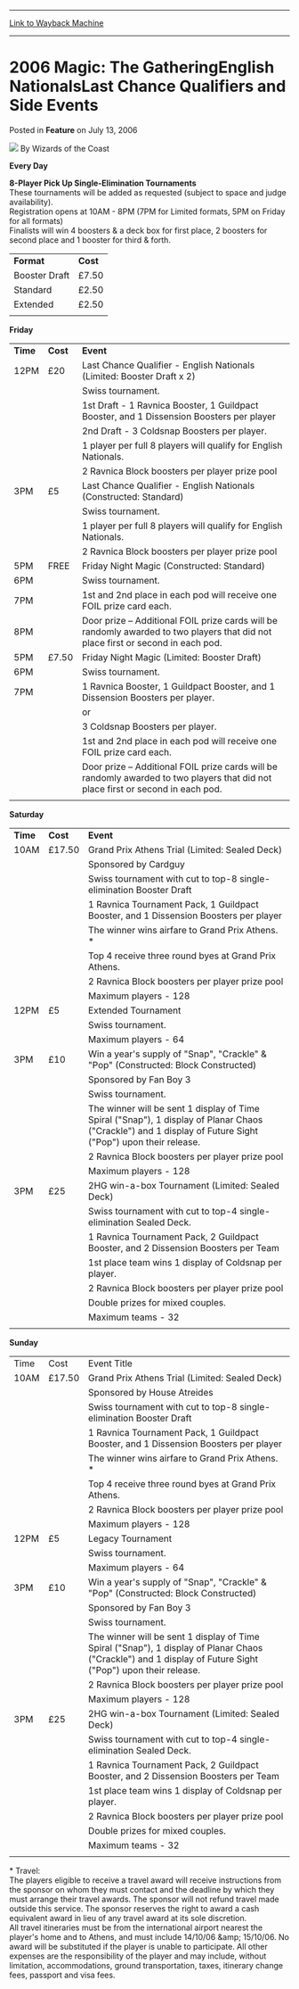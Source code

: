 
---
[Link to Wayback Machine](https://web.archive.org/web/20211026132043/https://magic.wizards.com/en/articles/archive/feature/2006-magic-gatheringenglish-nationalslast-chance-qualifiers-and-side-events)

[_metadata_:author]:- "Wizards of the Coast"
[_metadata_:description]:- "Every Day8-Player Pick Up Single-Elimination TournamentsThese tournaments will be added as requested (subject to space and judge availability).Registration opens at 10AM - 8PM (7PM for Limited formats, 5PM on Friday for all formats)Finalists will win 4 boosters & a deck box for first place, 2 boosters for second place and 1 booster for third & forth."
[_metadata_:generator]:- "Drupal 7 (http://drupal.org)"
[_metadata_:node]:- "732941"
[_metadata_:publish_date]:- "2006-07-13"
[_metadata_:source]:- "div-main-content"
[_metadata_:title]:- "2006 Magic: The GatheringEnglish NationalsLast Chance Qualifiers and Side Events"
[_metadata_:wayback_capture_timestamp]:- "2021-10-26 13:20:43"
[_metadata_:wayback_raw_url]:- "https://web.archive.org/web/20211026132043id_/https://magic.wizards.com/en/articles/archive/feature/2006-magic-gatheringenglish-nationalslast-chance-qualifiers-and-side-events"
[_metadata_:wayback_url]:- "https://magic.wizards.com/en/articles/archive/feature/2006-magic-gatheringenglish-nationalslast-chance-qualifiers-and-side-events"
---


2006 Magic: The GatheringEnglish NationalsLast Chance Qualifiers and Side Events
================================================================================



 Posted in **Feature**
 on July 13, 2006 






![](https://media.magic.wizards.com/styles/auth_small/public/images/person/wizards_author.jpg)
By Wizards of the Coast











**Every Day**

**8-Player Pick Up Single-Elimination Tournaments**  
These tournaments will be added as requested (subject to space and judge availability).  
Registration opens at 10AM - 8PM (7PM for Limited formats, 5PM on Friday for all formats)  
Finalists will win 4 boosters & a deck box for first place, 2 boosters for second place and 1 booster for third & forth.  





|  |  |
| --- | --- |
| **Format** | **Cost** |
| Booster Draft | £7.50 |
| Standard | £2.50 |
| Extended | £2.50 |
|  |

**Friday**




|  |  |  |
| --- | --- | --- |
| **Time** | **Cost** | **Event** |
| 12PM | £20 | Last Chance Qualifier - English Nationals (Limited: Booster Draft x 2) |
|  |  | Swiss tournament. |
|  |  | 1st Draft - 1 Ravnica Booster, 1 Guildpact Booster, and 1 Dissension Boosters per player |
|  |  | 2nd Draft - 3 Coldsnap Boosters per player. |
|  |  | 1 player per full 8 players will qualify for English Nationals. |
|  |  | 2 Ravnica Block boosters per player prize pool |
| 3PM | £5 | Last Chance Qualifier - English Nationals (Constructed: Standard) |
|  |  | Swiss tournament. |
|  |  | 1 player per full 8 players will qualify for English Nationals. |
|  |  | 2 Ravnica Block boosters per player prize pool |
| 5PM | FREE | Friday Night Magic (Constructed: Standard) |
| 6PM |  | Swiss tournament. |
| 7PM |  | 1st and 2nd place in each pod will receive one FOIL prize card each. |
| 8PM |  | Door prize – Additional FOIL prize cards will be randomly awarded to two players that did not place first or second in each pod. |
| 5PM | £7.50 | Friday Night Magic (Limited: Booster Draft) |
| 6PM |  | Swiss tournament. |
| 7PM |  | 1 Ravnica Booster, 1 Guildpact Booster, and 1 Dissension Boosters per player. |
|  |  | or |
|  |  | 3 Coldsnap Boosters per player. |
|  |  | 1st and 2nd place in each pod will receive one FOIL prize card each. |
|  |  | Door prize – Additional FOIL prize cards will be randomly awarded to two players that did not place first or second in each pod. |
|  |

**Saturday**




|  |  |  |
| --- | --- | --- |
| **Time** | **Cost** | **Event** |
| 10AM | £17.50 | Grand Prix Athens Trial (Limited: Sealed Deck) |
|  |  | Sponsored by Cardguy |
|  |  | Swiss tournament with cut to top-8 single-elimination Booster Draft |
|  |  | 1 Ravnica Tournament Pack, 1 Guildpact Booster, and 1 Dissension Boosters per player |
|  |  | The winner wins airfare to Grand Prix Athens. \* |
|  |  | Top 4 receive three round byes at Grand Prix Athens. |
|  |  | 2 Ravnica Block boosters per player prize pool |
|  |  | Maximum players - 128 |
| 12PM | £5 | Extended Tournament |
|  |  | Swiss tournament. |
|  |  | Maximum players - 64 |
| 3PM | £10 | Win a year's supply of "Snap", "Crackle" & "Pop" (Constructed: Block Constructed) |
|  |  | Sponsored by Fan Boy 3 |
|  |  | Swiss tournament. |
|  |  | The winner will be sent 1 display of Time Spiral ("Snap"), 1 display of Planar Chaos ("Crackle") and 1 display of Future Sight ("Pop") upon their release. |
|  |  | 2 Ravnica Block boosters per player prize pool |
|  |  | Maximum players - 128 |
| 3PM | £25 | 2HG win-a-box Tournament (Limited: Sealed Deck) |
|  |  | Swiss tournament with cut to top-4 single-elimination Sealed Deck. |
|  |  | 1 Ravnica Tournament Pack, 2 Guildpact Booster, and 2 Dissension Boosters per Team |
|  |  | 1st place team wins 1 display of Coldsnap per player. |
|  |  | 2 Ravnica Block boosters per player prize pool |
|  |  | Double prizes for mixed couples. |
|  |  | Maximum teams - 32 |
|  |

**Sunday**




|  |  |  |
| --- | --- | --- |
| Time | Cost | Event Title |
| 10AM | £17.50 | Grand Prix Athens Trial (Limited: Sealed Deck) |
|  |  | Sponsored by House Atreides |
|  |  | Swiss tournament with cut to top-8 single-elimination Booster Draft |
|  |  | 1 Ravnica Tournament Pack, 1 Guildpact Booster, and 1 Dissension Boosters per player |
|  |  | The winner wins airfare to Grand Prix Athens. \* |
|  |  | Top 4 receive three round byes at Grand Prix Athens. |
|  |  | 2 Ravnica Block boosters per player prize pool |
|  |  | Maximum players - 128 |
| 12PM | £5 | Legacy Tournament |
|  |  | Swiss tournament. |
|  |  | Maximum players - 64 |
| 3PM | £10 | Win a year's supply of "Snap", "Crackle" & "Pop" (Constructed: Block Constructed) |
|  |  | Sponsored by Fan Boy 3 |
|  |  | Swiss tournament. |
|  |  | The winner will be sent 1 display of Time Spiral ("Snap"), 1 display of Planar Chaos ("Crackle") and 1 display of Future Sight ("Pop") upon their release. |
|  |  | 2 Ravnica Block boosters per player prize pool |
|  |  | Maximum players - 128 |
| 3PM | £25 | 2HG win-a-box Tournament (Limited: Sealed Deck) |
|  |  | Swiss tournament with cut to top-4 single-elimination Sealed Deck. |
|  |  | 1 Ravnica Tournament Pack, 2 Guildpact Booster, and 2 Dissension Boosters per Team |
|  |  | 1st place team wins 1 display of Coldsnap per player. |
|  |  | 2 Ravnica Block boosters per player prize pool |
|  |  | Double prizes for mixed couples. |
|  |  | Maximum teams - 32 |
|  |

\* Travel:  
The players eligible to receive a travel award will receive instructions from the sponsor on whom they must contact and the deadline by which they must arrange their travel awards. The sponsor will not refund travel made outside this service. The sponsor reserves the right to award a cash equivalent award in lieu of any travel award at its sole discretion.  
All travel itineraries must be from the international airport nearest the player's home and to Athens, and must include 14/10/06 &amp;amp; 15/10/06. No award will be substituted if the player is unable to participate. All other expenses are the responsibility of the player and may include, without limitation, accommodations, ground transportation, taxes, itinerary change fees, passport and visa fees.







